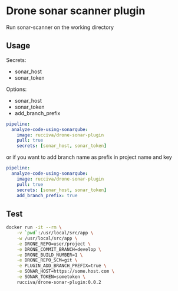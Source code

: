 # Drone sonar scanner plugin

Run sonar-scanner on the working directory

## Usage

Secrets:

- sonar_host
- sonar_token

Options:

- sonar_host
- sonar_token
- add_branch_prefix

```yaml
pipeline:
  analyze-code-using-sonarqube:
    image: rucciva/drone-sonar-plugin
    pull: true
    secrets: [sonar_host, sonar_token]
```

or if you want to add branch name as prefix in project name and key

```yaml
pipeline:
  analyze-code-using-sonarqube:
    image: rucciva/drone-sonar-plugin
    pull: true
    secrets: [sonar_host, sonar_token]
    add_branch_prefix: true
```

## Test

```bash
docker run -it --rm \
    -v `pwd`:/usr/local/src/app \
    -w /usr/local/src/app \
    -e DRONE_REPO=user/project \
    -e DRONE_COMMIT_BRANCH=develop \
    -e DRONE_BUILD_NUMBER=1 \
    -e DRONE_REPO_SCM=git \
    -e PLUGIN_ADD_BRANCH_PREFIX=true \
    -e SONAR_HOST=https://some.host.com \
    -e SONAR_TOKEN=sometoken \
    rucciva/drone-sonar-plugin:0.0.2
```